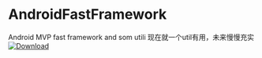 # AndroidFastFramework
Android MVP fast framework and som utili
现在就一个util有用，未来慢慢充实
[ ![Download](https://api.bintray.com/packages/yoriz/YoriZUtil/YoriZUtil/images/download.svg?version=1.0.0) ](https://bintray.com/yoriz/YoriZUtil/YoriZUtil/1.0.0/link)
